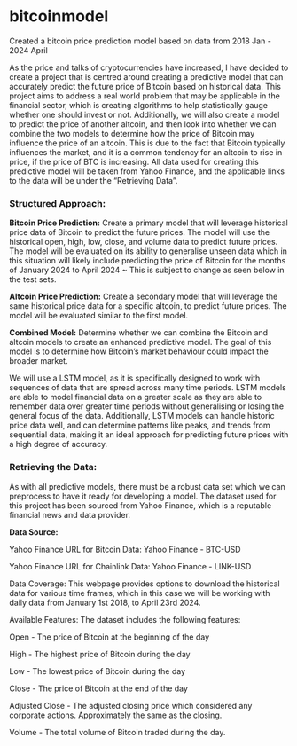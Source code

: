 # bitcoinmodel
Created a bitcoin price prediction model based on data from 2018 Jan - 2024 April

As the price and talks of cryptocurrencies have increased, I have decided to create a project that is centred around creating a predictive model that can accurately predict the future price of Bitcoin based on historical data. This project aims to address a real world problem that may be applicable in the financial sector, which is creating algorithms to help statistically gauge whether one should invest or not. Additionally, we will also create a model to predict the price of another altcoin, and then look into whether we can combine the two models to determine how the price of Bitcoin may influence the price of an altcoin. This is due to the fact that Bitcoin typically influences the market, and it is a common tendency for an altcoin to rise in price, if the price of BTC is increasing. All data used for creating this predictive model will be taken from Yahoo Finance, and the applicable links to the data will be under the “Retrieving Data”.


### **Structured Approach:**

**Bitcoin Price Prediction:**
Create a primary model that will leverage historical price data of Bitcoin to predict the future prices. The model will use the historical open, high, low, close, and volume data to predict future prices.
The model will be evaluated on its ability to generalise unseen data which in this situation will likely include predicting the price of Bitcoin for the months of January 2024 to April 2024 ~ This is subject to change as seen below in the test sets.

**Altcoin Price Prediction:**
Create a secondary model that will leverage the same historical price data for a specific altcoin, to predict future prices.
The model will be evaluated similar to the first model.

**Combined Model:**
Determine whether we can combine the Bitcoin and altcoin models to create an enhanced predictive model. The goal of this model is to determine how Bitcoin’s market behaviour could impact the broader market.


We will use a LSTM model, as it is specifically designed to work with sequences of data that are spread across many time periods. LSTM models are able to model financial data on a greater scale as they are able to remember data over greater time periods without generalising or losing the general focus of the data. Additionally, LSTM models can handle historic price data well, and can determine patterns like peaks, and trends from sequential data, making it an ideal approach for predicting future prices with a high degree of accuracy.


### **Retrieving the Data:**

As with all predictive models, there must be a robust data set which we can preprocess to have it ready for developing a model. The dataset used for this project has been sourced from Yahoo Finance, which is a reputable financial news and data provider. 

**Data Source:**

Yahoo Finance URL for Bitcoin Data: Yahoo Finance - BTC-USD

Yahoo Finance URL for Chainlink Data: Yahoo Finance - LINK-USD

Data Coverage:  This webpage provides options to download the historical data for various time frames, which in this case we will be working with daily data from January 1st 2018, to April 23rd 2024. 

Available Features: The dataset includes the following features:

Open - The price of Bitcoin at the beginning of the day

High - The highest price of Bitcoin during the day

Low - The lowest price of Bitcoin during the day

Close - The price of Bitcoin at the end of the day

Adjusted Close - The adjusted closing price which considered any corporate actions. Approximately the same as the closing.

Volume - The total volume of Bitcoin traded during the day.


